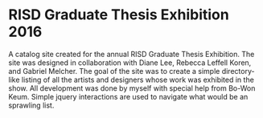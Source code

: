 # RISD Graduate Thesis Exhibition 2016

A catalog site created for the annual RISD Graduate Thesis Exhibition. The site was designed in collaboration with Diane Lee, Rebecca Leffell Koren, and Gabriel Melcher. The goal of the site was to create a simple directory-like listing of all the artists and designers whose work was exhibited in the show. All development was done by myself with special help from Bo-Won Keum. 
Simple jquery interactions are used to navigate what would be an sprawling list.
